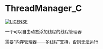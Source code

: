 # ThreadManager_C

[![LICENSE](https://img.shields.io/badge/license-Anti%20996-blue.svg)](https://github.com/996icu/996.ICU/blob/master/LICENSE)

一个可以自由动态添加线程的线程管理器

需要“内存管理器——多线程”支持，否则无法运行
